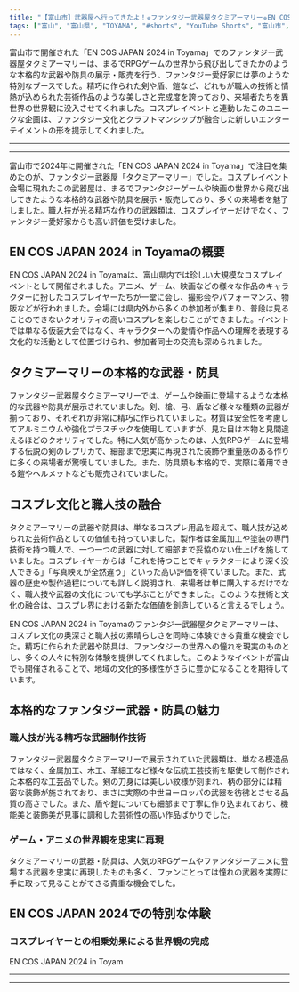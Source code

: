 ```yaml
---
title: "【富山市】武器屋へ行ってきたよ！⭐︎ファンタジー武器屋タクミアーマリー⭐︎EN COS JAPAN 2024 in Toyama"
tags: ["富山", "富山県", "TOYAMA", "#shorts", "YouTube Shorts", "富山市", "富山市観光", "富山市グルメ", "富山駅", "富山観光", "富山旅行", "北陸観光", "日本海", "立山黒部", "動画", "ショート動画", "富山県の観光スポット", "富山県でおすすめの場所", "富山県の名所", "富山県の見どころ", "富山県のグルメ", "富山県の文化", "富山県の自然", "富山県のイベント"]
---
```


富山市で開催された「EN COS JAPAN 2024 in Toyama」でのファンタジー武器屋タクミアーマリーは、まるでRPGゲームの世界から飛び出してきたかのような本格的な武器や防具の展示・販売を行う、ファンタジー愛好家には夢のような特別なブースでした。精巧に作られた剣や盾、鎧など、どれもが職人の技術と情熱が込められた芸術作品のような美しさと完成度を誇っており、来場者たちを異世界の世界観に没入させてくれました。コスプレイベントと連動したこのユニークな企画は、ファンタジー文化とクラフトマンシップが融合した新しいエンターテイメントの形を提示してくれました。

---

<!-- 🎥 YouTube動画埋め込み -->
<!-- No YouTube URL provided -->

---

富山市で2024年に開催された「EN COS JAPAN 2024 in Toyama」で注目を集めたのが、ファンタジー武器屋「タクミアーマリー」でした。コスプレイベント会場に現れたこの武器屋は、まるでファンタジーゲームや映画の世界から飛び出してきたような本格的な武器や防具を展示・販売しており、多くの来場者を魅了しました。職人技が光る精巧な作りの武器類は、コスプレイヤーだけでなく、ファンタジー愛好家からも高い評価を受けました。

## EN COS JAPAN 2024 in Toyamaの概要

EN COS JAPAN 2024 in Toyamaは、富山県内では珍しい大規模なコスプレイベントとして開催されました。アニメ、ゲーム、映画などの様々な作品のキャラクターに扮したコスプレイヤーたちが一堂に会し、撮影会やパフォーマンス、物販などが行われました。会場には県内外から多くの参加者が集まり、普段は見ることのできないクオリティの高いコスプレを楽しむことができました。イベントでは単なる仮装大会ではなく、キャラクターへの愛情や作品への理解を表現する文化的な活動として位置づけられ、参加者同士の交流も深められました。

## タクミアーマリーの本格的な武器・防具

ファンタジー武器屋タクミアーマリーでは、ゲームや映画に登場するような本格的な武器や防具が展示されていました。剣、槍、弓、盾など様々な種類の武器が揃っており、それぞれが非常に精巧に作られていました。材質は安全性を考慮してアルミニウムや強化プラスチックを使用していますが、見た目は本物と見間違えるほどのクオリティでした。特に人気が高かったのは、人気RPGゲームに登場する伝説の剣のレプリカで、細部まで忠実に再現された装飾や重量感のある作りに多くの来場者が驚嘆していました。また、防具類も本格的で、実際に着用できる鎧やヘルメットなども販売されていました。

## コスプレ文化と職人技の融合

タクミアーマリーの武器や防具は、単なるコスプレ用品を超えて、職人技が込められた芸術作品としての価値も持っていました。製作者は金属加工や塗装の専門技術を持つ職人で、一つ一つの武器に対して細部まで妥協のない仕上げを施していました。コスプレイヤーからは「これを持つことでキャラクターにより深く没入できる」「写真映えが全然違う」といった高い評価を得ていました。また、武器の歴史や製作過程についても詳しく説明され、来場者は単に購入するだけでなく、職人技や武器の文化についても学ぶことができました。このような技術と文化の融合は、コスプレ界における新たな価値を創造していると言えるでしょう。

EN COS JAPAN 2024 in Toyamaのファンタジー武器屋タクミアーマリーは、コスプレ文化の奥深さと職人技の素晴らしさを同時に体験できる貴重な機会でした。精巧に作られた武器や防具は、ファンタジーの世界への憧れを現実のものとし、多くの人々に特別な体験を提供してくれました。このようなイベントが富山でも開催されることで、地域の文化的多様性がさらに豊かになることを期待しています。

## 本格的なファンタジー武器・防具の魅力

### 職人技が光る精巧な武器制作技術

ファンタジー武器屋タクミアーマリーで展示されていた武器類は、単なる模造品ではなく、金属加工、木工、革細工など様々な伝統工芸技術を駆使して制作された本格的な工芸品でした。剣の刀身には美しい紋様が刻まれ、柄の部分には精密な装飾が施されており、まさに実際の中世ヨーロッパの武器を彷彿とさせる品質の高さでした。また、盾や鎧についても細部まで丁寧に作り込まれており、機能美と装飾美が見事に調和した芸術性の高い作品ばかりでした。

### ゲーム・アニメの世界観を忠実に再現

タクミアーマリーの武器・防具は、人気のRPGゲームやファンタジーアニメに登場する武器を忠実に再現したものも多く、ファンにとっては憧れの武器を実際に手に取って見ることができる貴重な機会でした。

## EN COS JAPAN 2024での特別な体験

### コスプレイヤーとの相乗効果による世界観の完成

EN COS JAPAN 2024 in Toyam

---

<!-- 🗺 Googleマップ（自動表示: page.tsxで地域名から自動生成） -->

<!-- 📍 宿泊リンク（自動表示: page.tsxで地域別リンクを自動生成）
     - タイトルから地域名を抽出
     - JTB / 楽天トラベル / じゃらん / 一休.com 対応
     - 環境変数でプロバイダー切替可能
-->

<!-- 📚 関連記事（自動表示: page.tsxで同カテゴリから2件自動選択） -->

<!-- 🏷️ タグ（自動表示: page.tsxで記事最下部に自動配置） -->

---

<!--
【記事文字数ルール】
- 基本文字数: 最低1000文字以上
- 推奨文字数: 1000〜1500文字（スマホ読みやすさ最優先）
- 上限なし: 情報量的に必要な場合は1500文字や2000文字を超えても良い
- 判断基準: 読者にとって価値ある情報を過不足なく提供できる文字数

【記事構成の最終形】
1. タイトル・動画・本文
2. まとめ
3. Googleマップ（見出しなし、マップのみ自動表示）
4. **宿泊リンク（地域別自動生成）** ← 2025年10月7日追加
5. 関連記事（H3、同カテゴリから2件自動選択）
6. タグ（記事最下部に自動表示）
7. ナビゲーションボタン

【宿泊リンクシステム仕様】
- タイトルから地域名を自動抽出（【〇〇市】形式優先）
- 北陸地方地域辞書: 富山/石川/福井の主要都市対応
- 対応プロバイダー: JTB（既定）/ 楽天トラベル / じゃらん / 一休.com
- 環境変数で切替: NEXT_PUBLIC_DEFAULT_TRAVEL_PROVIDER
- URLテンプレート: 地域名自動エンコード + アフィリエイトID挿入
- 配置位置: Googleマップ直後、関連記事より前

【自動生成セクション】
※以下はpage.tsxで自動生成されるため、記事本文には含めない
- Googleマップ: タイトル【】内の地域名から生成
- 宿泊リンク: 地域名抽出 → Deeplink生成 → スタイル適用
- 関連記事: 同カテゴリから2件を自動選択・リンク化
- タグ: 記事データから最下部に自動配置

【削除済みセクション】
※アクセス方法・周辺情報・公式リンクセクションは不要（2025年10月5日削除）

【AdSense・アフィリエイト】
- Google AdSense: 全ページ自動読み込み（layout.tsx）
- アフィリエイトスクリプト: AffilScript（layout.tsx）
- data-affil属性での動的リンク変換機能あり（現在は宿泊リンクで代替）

【最終更新】2025年10月7日 - 地域別宿泊リンク自動生成システム実装
-->
